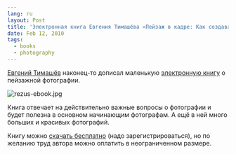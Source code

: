 ```yaml
---
lang: ru
layout: Post
title: 'Электронная книга Евгения Тимашёва «Пейзаж в кадре: Как создавать хорошие фотографии, не тратя деньги на оборудование»'
date: Feb 12, 2010
tags:
  - books
  - photography
---
```


[Евгений Тимашёв](http://rezus.livejournal.com/) наконец-то дописал маленькую [электронную книгу](http://www.fotografia.com.ua/books/) о пейзажной фотографии.

![rezus-ebook.jpg](upload://rezus-ebook.jpg)

Книга отвечает на действительно важные вопросы о фотографии и будет полезна в основном начинающим фотографам. А ещё в ней много больших и красивых фотографий.

Книгу можно [скачать бесплатно](http://e-timashov.kroogi.ru/content/show/604216) (надо зарегистрироваться), но по желанию труд автора можно оплатить в неограниченном размере.
